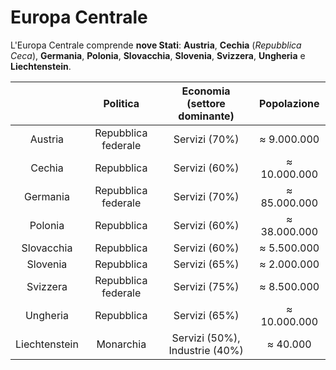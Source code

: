 # Europa Centrale

L'Europa Centrale comprende **nove Stati**: **Austria**, **Cechia** (*Repubblica
Ceca*), **Germania**, **Polonia**, **Slovacchia**, **Slovenia**,
**Svizzera**, **Ungheria** e **Liechtenstein**.

| | Politica | Economia (settore dominante) | Popolazione |
| :-: | :-: | :-: | :-: |
| Austria | Repubblica federale | Servizi (70%) | &thickapprox; 9.000.000 |
| Cechia | Repubblica | Servizi (60%) | &thickapprox; 10.000.000 |
| Germania | Repubblica federale | Servizi (70%) | &thickapprox; 85.000.000 |
| Polonia | Repubblica | Servizi (60%) | &thickapprox; 38.000.000 |
| Slovacchia | Repubblica | Servizi (60%) | &thickapprox; 5.500.000 |
| Slovenia | Repubblica | Servizi (65%) | &thickapprox; 2.000.000 |
| Svizzera | Repubblica federale | Servizi (75%) | &thickapprox; 8.500.000 |
| Ungheria | Repubblica | Servizi (65%) | &thickapprox; 10.000.000 |
| Liechtenstein | Monarchia | Servizi (50%), Industrie (40%) | &thickapprox; 40.000 |
